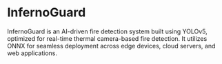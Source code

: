 # InfernoGuard
InfernoGuard is an AI-driven fire detection system built using YOLOv5, optimized for real-time thermal camera-based fire detection. It utilizes ONNX for seamless deployment across edge devices, cloud servers, and web applications.
